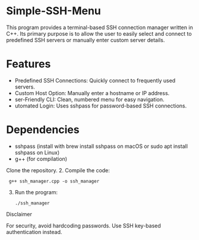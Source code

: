 # Simple-SSH-Menu
This program provides a terminal-based SSH connection manager written in C++. Its primary purpose is to allow the user to easily select and connect to predefined SSH servers or manually enter custom server details.

# Features
-  Predefined SSH Connections: Quickly connect to frequently used servers.
-  Custom Host Option: Manually enter a hostname or IP address.
-  ser-Friendly CLI: Clean, numbered menu for easy navigation.
-  utomated Login: Uses sshpass for password-based SSH connections.

# Dependencies
- sshpass (install with brew install sshpass on macOS or sudo apt install sshpass on Linux)
- g++ (for compilation)

Clone the repository.
2.	Compile the code:

     g++ ssh_manager.cpp -o ssh_manager
3.	Run the program:
   
        ./ssh_manager

Disclaimer

For security, avoid hardcoding passwords. Use SSH key-based authentication instead.
